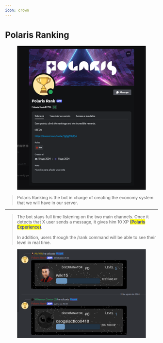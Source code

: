 ```yaml
---
icon: crown
---
```


# Polaris Ranking

<figure><img src="../../../.gitbook/assets/image (23).png" alt=""><figcaption></figcaption></figure>

> Polaris Ranking is the bot in charge of creating the economy system that we will have in our server.

***

> The bot stays full time listening on the two main channels. Once it detects that X user sends a message, it gives him 10 XP <mark style="color:blue;">(Polaris Experience)</mark>.\
> \
> In addition, users through the /rank command will be able to see their level in real time.

<figure><img src="../../../.gitbook/assets/image (24).png" alt=""><figcaption></figcaption></figure>
